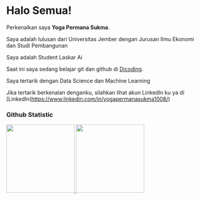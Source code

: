 # Halo Semua!

Perkenalkan saya **Yoga Permana Sukma**.<br>

Saya adalah lulusan dari Universitas Jember dengan Jurusan Ilmu Ekonomi dan Studi Pembangunan 

Saya adalah Student Laskar Ai

Saat ini saya sedang belajar git dan github di [Dicoding](https://www.dicoding.com/academies).

Saya tertarik dengan Data Science dan Machine Learning 

Jika tertarik berkenalan denganku, silahkan lihat akun LinkedIn ku ya di [LinkedIn(https://www.linkedin.com/in/yogapermanasukma1008/)

### Github Statistic
<p align="left">
<a href="https://github.com/YogaPermanaSukma1008">
  <img height="180em" src="https://github-readme-stats-eight-theta.vercel.app/api?username=YogaPermanaSukma1008&show_icons=true&theme=algolia&include_all_commits=true&count_private=true"/>
  <img height="180em" src="https://github-readme-stats-eight-theta.vercel.app/api/top-langs/?username=YogaPermanaSukma1008&layout=compact&theme=algolia"/>
</a>
</p>

<!---
YogaPermanaSukma1008/YogaPermanaSukma1008 is a ✨ special ✨ repository because its `README.md` (this file) appears on your GitHub profile.
You can click the Preview link to take a look at your changes.
--->
